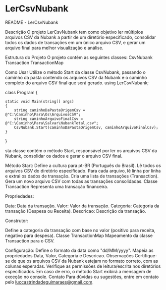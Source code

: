 # LerCsvNubank
README - LerCsvNubank

Descrição
O projeto LerCsvNubank tem como objetivo ler múltiplos arquivos CSV da Nubank a partir de um diretório especificado, consolidar todos os dados de transações em um único arquivo CSV, e gerar um arquivo final para melhor visualização e análise.

Estrutura do Projeto
O projeto contém as seguintes classes:
CsvNubank
Transaction
TransactionMap

Como Usar
Utilize o método Start da classe CsvNubank, passando o caminho da pasta contendo os arquivos CSV da Nubank e o caminho completo do arquivo CSV final que será gerado.
using LerCsvNubank;

class Program
{

    static void Main(string[] args)
    {
        string caminhoDaPastaOrigemCsv = @"C:\Caminho\Para\Os\ArquivosCSV";
        string caminhoArquivoFinalCsv = @"C:\Caminho\Para\Salvar\NubankTotal.csv";
        CsvNubank.Start(caminhoDaPastaOrigemCsv, caminhoArquivoFinalCsv);
    }
}


sta classe contém o método Start, responsável por ler os arquivos CSV da Nubank, consolidar os dados e gerar o arquivo CSV final.

Método Start:
Define a cultura para pt-BR (Português do Brasil).
Lê todos os arquivos CSV do diretório especificado.
Para cada arquivo, lê linha por linha e extrai os dados de transação.
Cria uma lista de transações (Transaction).
Gera um novo arquivo CSV com todas as transações consolidadas.
Classe Transaction
Representa uma transação financeira.

Propriedades:

Data: Data da transação.
Valor: Valor da transação.
Categoria: Categoria da transação (Despesa ou Receita).
Descricao: Descrição da transação.

Construtor:

Define a categoria da transação com base no valor (positivo para receita, negativo para despesa).
Classe TransactionMap
Mapeamento da classe Transaction para o CSV.

Configuração:
Define o formato da data como "dd/MM/yyyy".
Mapeia as propriedades Data, Valor, Categoria e Descricao.
Observações
Certifique-se de que os arquivos CSV da Nubank estejam no formato correto, com as colunas esperadas.
Verifique as permissões de leitura/escrita nos diretórios especificados.
Em caso de erro, o método Start exibirá a mensagem de exceção no console.
Contato
Para dúvidas ou sugestões, entre em contato pelo luccastrindadeguimaraes@gmail.com.
